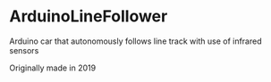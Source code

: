 # ArduinoLineFollower
Arduino car that autonomously follows line track with use of infrared sensors

Originally made in 2019
